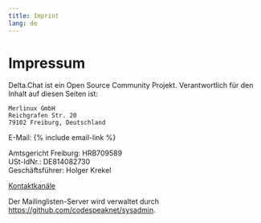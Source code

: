 ```yaml
---
title: Imprint
lang: de
---
```




<!-- GENERATED FILE -- DO NOT EDIT -->



# Impressum

Delta.Chat ist ein  Open Source Community Projekt. Verantwortlich für den Inhalt auf diesen Seiten ist:

    Merlinux GmbH
    Reichgrafen Str. 20
    79102 Freiburg, Deutschland

E-Mail: {% include email-link %}

Amtsgericht Freiburg: HRB709589  
USt-IdNr.: DE814082730  
Geschäftsführer: Holger Krekel

[Kontaktkanäle](contribute)

Der Mailinglisten-Server wird verwaltet durch <https://github.com/codespeaknet/sysadmin>.
